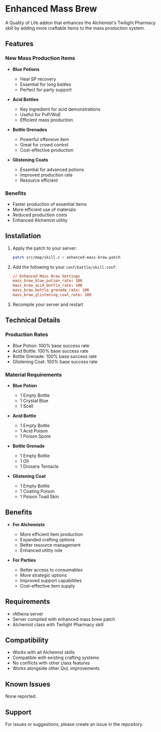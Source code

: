 # Enhanced Mass Brew

A Quality of Life addon that enhances the Alchemist's Twilight Pharmacy skill by adding more craftable items to the mass production system.

## Features

### New Mass Production Items
- **Blue Potions**
  - Heal SP recovery
  - Essential for long battles
  - Perfect for party support

- **Acid Bottles**
  - Key ingredient for acid demonstrations
  - Useful for PvP/WoE
  - Efficient mass production

- **Bottle Grenades**
  - Powerful offensive item
  - Great for crowd control
  - Cost-effective production

- **Glistening Coats**
  - Essential for advanced potions
  - Improved production rate
  - Resource efficient

### Benefits
- Faster production of essential items
- More efficient use of materials
- Reduced production costs
- Enhanced Alchemist utility

## Installation

1. Apply the patch to your server:
   ```bash
   patch src/map/skill.c < enhanced-mass-brew.patch
   ```

2. Add the following to your `conf/battle/skill.conf`:
   ```conf
   // Enhanced Mass Brew Settings
   mass_brew_blue_potion_rate: 100
   mass_brew_acid_bottle_rate: 100
   mass_brew_bottle_grenade_rate: 100
   mass_brew_glistening_coat_rate: 100
   ```

3. Recompile your server and restart

## Technical Details

### Production Rates
- Blue Potion: 100% base success rate
- Acid Bottle: 100% base success rate
- Bottle Grenade: 100% base success rate
- Glistening Coat: 100% base success rate

### Material Requirements
- **Blue Potion**
  - 1 Empty Bottle
  - 1 Crystal Blue
  - 1 Scell

- **Acid Bottle**
  - 1 Empty Bottle
  - 1 Acid Poison
  - 1 Poison Spore

- **Bottle Grenade**
  - 1 Empty Bottle
  - 1 Oil
  - 1 Drosera Tentacle

- **Glistening Coat**
  - 1 Empty Bottle
  - 1 Coating Poison
  - 1 Poison Toad Skin

## Benefits

- **For Alchemists**
  - More efficient item production
  - Expanded crafting options
  - Better resource management
  - Enhanced utility role

- **For Parties**
  - Better access to consumables
  - More strategic options
  - Improved support capabilities
  - Cost-effective item supply

## Requirements

- rAthena server
- Server compiled with enhanced mass brew patch
- Alchemist class with Twilight Pharmacy skill

## Compatibility

- Works with all Alchemist skills
- Compatible with existing crafting systems
- No conflicts with other class features
- Works alongside other QoL improvements

## Known Issues

None reported.

## Support

For issues or suggestions, please create an issue in the repository. 